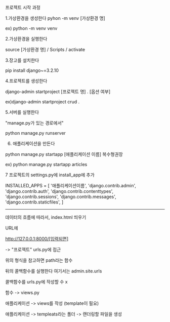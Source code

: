 프로젝트 시작 과정

1.가상환경을 생성한다
pyhon -m venv [가상환경 명]

ex) python -m venv venv

2.가상환경을 실행한다

source [가상환경 명] / Scripts / activate

3.장고를 설치한다

pip install django~=3.2.10

4.프로젝트를 생성한다

django-admin startproject [프로젝트 명] . [옵션 여부]

ex)django-admin startproject crud .

5.서버를 실행한다

"manage.py가 있는 경로에서"

python manage.py runserver

6. 애플리케이션을 만든다

python manage.py startapp [애플리케이션 이름] 복수형권장

ex) python manage.py startapp articles

7 프로젝트의 settings.py에 install_app에 추가

INSTALLED_APPS = [
    '애플리케이션이름',
    'django.contrib.admin',
    'django.contrib.auth',
    'django.contrib.contenttypes',
    'django.contrib.sessions',
    'django.contrib.messages',
    'django.contrib.staticfiles',
]

---

데이터의 흐름에 따라서, index.html 띄우기

URL에

http://127.0.0.1:8000/[입력되면]

-> "프로젝트" urls.py에 접근

<!-- path('admin/', admin.site.urls), -->
위의 형식을 참고하면 path라는 함수

<!-- /admin 이라는 요청이 왔을떄-->

<!-- ex) http://127.0.0.1:8000/admin -->

뒤의 콜백함수를 실행한다 여기서는 admin.site.urls

콜백함수를 urls.py에 작성할 수 x

함수 -> views.py

애플리케이션 -> views를 작성 (template이 필요)

애플리케이션 -> templeats라는 폴더 -> 랜더링할 파일을 생성


